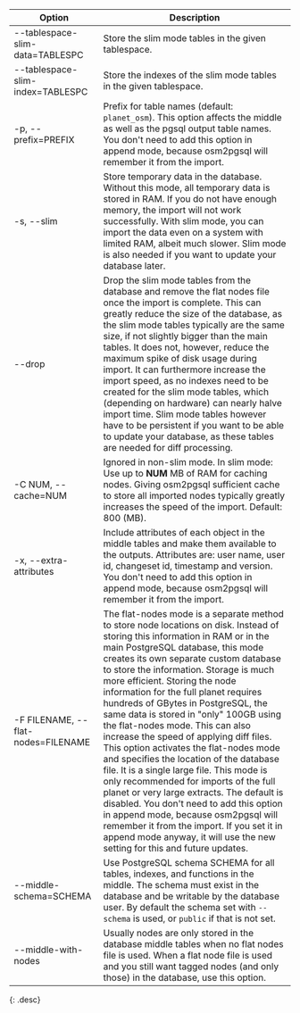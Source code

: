 | Option                                  | Description |
| --------------------------------------- | ----------- |
| \--tablespace-slim-data=TABLESPC        | Store the slim mode tables in the given tablespace. |
| \--tablespace-slim-index=TABLESPC       | Store the indexes of the slim mode tables in the given tablespace. |
| -p, \--prefix=PREFIX                    | Prefix for table names (default: `planet_osm`). This option affects the middle as well as the pgsql output table names. You don't need to add this option in append mode, because osm2pgsql will remember it from the import. |
| -s, \--slim                             | Store temporary data in the database. Without this mode, all temporary data is stored in RAM. If you do not have enough memory, the import will not work successfully. With slim mode, you can import the data even on a system with limited RAM, albeit much slower. Slim mode is also needed if you want to update your database later. |
| \--drop                                 | Drop the slim mode tables from the database and remove the flat nodes file once the import is complete. This can greatly reduce the size of the database, as the slim mode tables typically are the same size, if not slightly bigger than the main tables. It does not, however, reduce the maximum spike of disk usage during import. It can furthermore increase the import speed, as no indexes need to be created for the slim mode tables, which (depending on hardware) can nearly halve import time. Slim mode tables however have to be persistent if you want to be able to update your database, as these tables are needed for diff processing.
| -C NUM, \--cache=NUM                    | Ignored in non-slim mode. In slim mode: Use up to **NUM** MB of RAM for caching nodes. Giving osm2pgsql sufficient cache to store all imported nodes typically greatly increases the speed of the import. Default: 800 (MB). |
| -x, \--extra-attributes                 | Include attributes of each object in the middle tables and make them available to the outputs. Attributes are: user name, user id, changeset id, timestamp and version. You don't need to add this option in append mode, because osm2pgsql will remember it from the import. |
| -F FILENAME, \--flat-nodes=FILENAME     | The flat-nodes mode is a separate method to store node locations on disk. Instead of storing this information in RAM or in the main PostgreSQL database, this mode creates its own separate custom database to store the information. Storage is much more efficient. Storing the node information for the full planet requires hundreds of GBytes in PostgreSQL, the same data is stored in "only" 100GB using the flat-nodes mode. This can also increase the speed of applying diff files. This option activates the flat-nodes mode and specifies the location of the database file. It is a single large file. This mode is only recommended for imports of the full planet or very large extracts. The default is disabled. You don't need to add this option in append mode, because osm2pgsql will remember it from the import. If you set it in append mode anyway, it will use the new setting for this and future updates. |
| \--middle-schema=SCHEMA                 | Use PostgreSQL schema SCHEMA for all tables, indexes, and functions in the middle. The schema must exist in the database and be writable by the database user. By default the schema set with `--schema` is used, or `public` if that is not set. |
| \--middle-with-nodes                    | Usually nodes are only stored in the database middle tables when no flat nodes file is used. When a flat node file is used and you still want tagged nodes (and only those) in the database, use this option. |
{: .desc}
